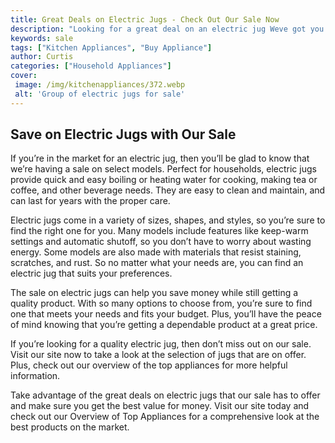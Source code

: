```yaml
---
title: Great Deals on Electric Jugs - Check Out Our Sale Now
description: "Looking for a great deal on an electric jug Weve got you covered - check out our sale now and get amazing discounts on electric jugs"
keywords: sale
tags: ["Kitchen Appliances", "Buy Appliance"]
author: Curtis
categories: ["Household Appliances"]
cover: 
 image: /img/kitchenappliances/372.webp
 alt: 'Group of electric jugs for sale'
---
```

## Save on Electric Jugs with Our Sale 

If you’re in the market for an electric jug, then you’ll be glad to know that we’re having a sale on select models. Perfect for households, electric jugs provide quick and easy boiling or heating water for cooking, making tea or coffee, and other beverage needs. They are easy to clean and maintain, and can last for years with the proper care.

Electric jugs come in a variety of sizes, shapes, and styles, so you’re sure to find the right one for you. Many models include features like keep-warm settings and automatic shutoff, so you don’t have to worry about wasting energy. Some models are also made with materials that resist staining, scratches, and rust. So no matter what your needs are, you can find an electric jug that suits your preferences.

The sale on electric jugs can help you save money while still getting a quality product. With so many options to choose from, you’re sure to find one that meets your needs and fits your budget. Plus, you’ll have the peace of mind knowing that you’re getting a dependable product at a great price.

If you’re looking for a quality electric jug, then don’t miss out on our sale. Visit our site now to take a look at the selection of jugs that are on offer. Plus, check out our overview of the top appliances for more helpful information. 

Take advantage of the great deals on electric jugs that our sale has to offer and make sure you get the best value for money. Visit our site today and check out our Overview of Top Appliances for a comprehensive look at the best products on the market.

